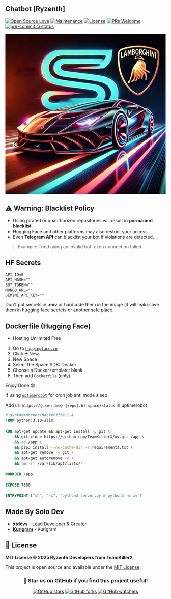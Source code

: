## Chatbot [Ryzenth]

[![Open Source Love](https://badges.frapsoft.com/os/v2/open-source.png?v=103)](https://github.com/TeamKillerX/xv)
[![Maintenance](https://img.shields.io/badge/Maintained%3F-Yes-green)](https://github.com/TeamKillerX/xv/graphs/commit-activity)
[![License](https://img.shields.io/badge/License-MIT-pink)](https://github.com/TeamKillerX/xv/blob/main/LICENSE)
[![PRs Welcome](https://img.shields.io/badge/PRs-welcome-brightgreen.svg)](https://makeapullrequest.com)
[![pre-commit.ci status](https://results.pre-commit.ci/badge/github/TeamKillerX/xv/main.svg)](https://results.pre-commit.ci/latest/github/TeamKillerX/xv/main)


![Image](public/xv.jpg)

## ⚠️ Warning: Blacklist Policy

- Using pirated or unauthorized repositories will result in **permanent blacklist**.  
- Hugging Face and other platforms may also restrict your access.  
- Even **Telegram API** can blacklist your bot if violations are detected.  

> Example: Tried using an invalid bot token connection failed.

## HF Secrets
```env
API_ID=0
API_HASH=""
BOT_TOKEN=""
MONGO_URL=""
GEMINI_API_KEY=""
```

Don't put secrets in **.env** or hardcode them in the image (it will leak) save them in hugging face secrets or another safe place.

## Dockerfile (Hugging Face)
- Hosting Unlimited Free
1. Go to [`huggingface.co`](https://huggingface.co/)
2. Click ➕ New
3. New Space
4. Select the Space SDK: Docker
5. Choose a Docker template: blank
6. Then add `Dockerfile` (only)

Enjoy Done 😎

If using [`uptimerobot`](https://uptimerobot.com) for cron job anti mode sleep

Add url `https://{username}-{repo}.hf.space/status` in uptimerobot

```Dockerfile
# syntax=docker/dockerfile:1.4
FROM python:3.10-slim

RUN apt-get update && apt-get install -y git \
    && git clone https://github.com/TeamKillerX/xv.git /app \
    && cd /app \
    && pip3 install --no-cache-dir -r requirements.txt \
    && apt-get remove -y git \
    && apt-get autoremove -y \
    && rm -rf /var/lib/apt/lists/*

WORKDIR /app

EXPOSE 7860

ENTRYPOINT ["sh", "-c", "python3 server.py & python3 -m xv"]
```

## Made By Solo Dev
- **[xtdevs](https://t.me/xtdevs)** - Lead Developer & Creator
- **[Kurigram](https://github.com/KurimuzonAkuma/pyrogram/tree/dev/pyrogram)** - Kurigram

## 📄 License

**MIT License © 2025 Ryzenth Developers from TeamKillerX**

This project is open source and available under the [MIT License](https://github.com/TeamKillerX/xv/blob/main/LICENSE).

<div align="center">

### 🌟 Star us on GitHub if you find this project useful!

[![GitHub stars](https://img.shields.io/github/stars/TeamKillerX/xv?style=social)](https://github.com/TeamKillerX/xv)
[![GitHub forks](https://img.shields.io/github/forks/TeamKillerX/xv?style=social)](https://github.com/TeamKillerX/xv/fork)
[![GitHub watchers](https://img.shields.io/github/watchers/TeamKillerX/xv?style=social)](https://github.com/TeamKillerX/xv)

</div>
